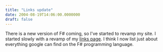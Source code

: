 ```yaml
---
title: "Links update"
date: 2004-08-19T14:06:00.0000000
draft: false
---
```


There is a new version of F# coming, so I've started to revamp my site. I started slowly with a revamp of my <A href="http://www.strangelights.com/fsharp/links.aspx">links page</A>. I think I now list just about everything google can find on the F# programming language.
